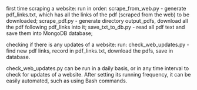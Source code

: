 first time scraping a website:
run in order:
    scrape_from_web.py - generate pdf_links.txt, which has all the links of the pdf (scraped from the web) to be downloaded;
    scrape_pdf.py - generate directory output_pdfs, download all the pdf following pdf_links into it;
    save_txt_to_db.py - read all pdf text and save them into MongoDB database;

checking if there is any updates of a website:
run:
    check_web_updates.py - find new pdf links, record in pdf_links.txt, download the pdfs, save in database.

check_web_updates.py can be run in a daily basis, or in any time interval to check for updates of a website. After setting its running frequency, it can be easily automated, such as using Bash commands.

